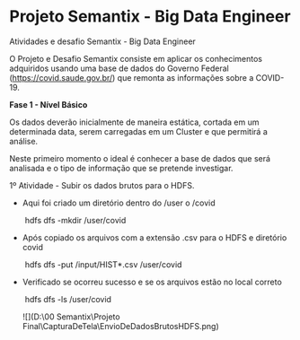 # Projeto Semantix - Big Data Engineer
Atividades e desafio Semantix - Big Data Engineer



O Projeto e Desafio Semantix consiste em aplicar os conhecimentos adquiridos usando uma base de dados do Governo Federal (https://covid.saude.gov.br/) que remonta as informações sobre a COVID-19.

**Fase 1 - Nível Básico**

Os dados deverão inicialmente de maneira estática, cortada em um determinada data, serem carregadas em um Cluster e que permitirá a análise.

Neste primeiro momento o ideal é conhecer a base de dados que será analisada e o tipo de informação que se pretende investigar.

1º Atividade - Subir os dados brutos para o HDFS.

- Aqui foi criado um diretório dentro do /user o /covid

  ​	hdfs dfs -mkdir /user/covid

- Após copiado os arquivos com a extensão .csv para o HDFS e diretório covid

  ​	hdfs dfs -put /input/HIST*.csv /user/covid

- Verificado se ocorreu sucesso e se os arquivos estão no local correto

  ​	hdfs dfs -ls /user/covid

  ![](D:\00 Semantix\Projeto Final\CapturaDeTela\EnvioDeDadosBrutosHDFS.png)

